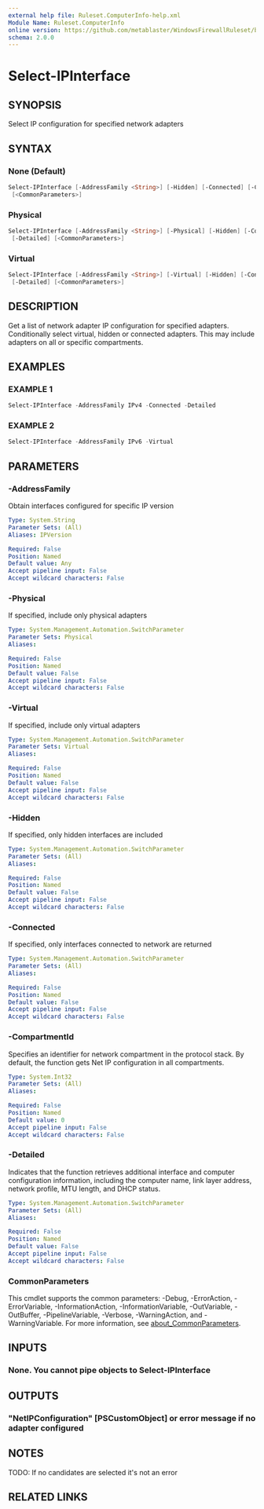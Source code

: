 ```yaml
---
external help file: Ruleset.ComputerInfo-help.xml
Module Name: Ruleset.ComputerInfo
online version: https://github.com/metablaster/WindowsFirewallRuleset/blob/master/Modules/Ruleset.ComputerInfo/Help/en-US/Select-IPInterface.md
schema: 2.0.0
---
```


# Select-IPInterface

## SYNOPSIS

Select IP configuration for specified network adapters

## SYNTAX

### None (Default)

```powershell
Select-IPInterface [-AddressFamily <String>] [-Hidden] [-Connected] [-CompartmentId <Int32>] [-Detailed]
 [<CommonParameters>]
```

### Physical

```powershell
Select-IPInterface [-AddressFamily <String>] [-Physical] [-Hidden] [-Connected] [-CompartmentId <Int32>]
 [-Detailed] [<CommonParameters>]
```

### Virtual

```powershell
Select-IPInterface [-AddressFamily <String>] [-Virtual] [-Hidden] [-Connected] [-CompartmentId <Int32>]
 [-Detailed] [<CommonParameters>]
```

## DESCRIPTION

Get a list of network adapter IP configuration for specified adapters.
Conditionally select virtual, hidden or connected adapters.
This may include adapters on all or specific compartments.

## EXAMPLES

### EXAMPLE 1

```powershell
Select-IPInterface -AddressFamily IPv4 -Connected -Detailed
```

### EXAMPLE 2

```powershell
Select-IPInterface -AddressFamily IPv6 -Virtual
```

## PARAMETERS

### -AddressFamily

Obtain interfaces configured for specific IP version

```yaml
Type: System.String
Parameter Sets: (All)
Aliases: IPVersion

Required: False
Position: Named
Default value: Any
Accept pipeline input: False
Accept wildcard characters: False
```

### -Physical

If specified, include only physical adapters

```yaml
Type: System.Management.Automation.SwitchParameter
Parameter Sets: Physical
Aliases:

Required: False
Position: Named
Default value: False
Accept pipeline input: False
Accept wildcard characters: False
```

### -Virtual

If specified, include only virtual adapters

```yaml
Type: System.Management.Automation.SwitchParameter
Parameter Sets: Virtual
Aliases:

Required: False
Position: Named
Default value: False
Accept pipeline input: False
Accept wildcard characters: False
```

### -Hidden

If specified, only hidden interfaces are included

```yaml
Type: System.Management.Automation.SwitchParameter
Parameter Sets: (All)
Aliases:

Required: False
Position: Named
Default value: False
Accept pipeline input: False
Accept wildcard characters: False
```

### -Connected

If specified, only interfaces connected to network are returned

```yaml
Type: System.Management.Automation.SwitchParameter
Parameter Sets: (All)
Aliases:

Required: False
Position: Named
Default value: False
Accept pipeline input: False
Accept wildcard characters: False
```

### -CompartmentId

Specifies an identifier for network compartment in the protocol stack.
By default, the function gets Net IP configuration in all compartments.

```yaml
Type: System.Int32
Parameter Sets: (All)
Aliases:

Required: False
Position: Named
Default value: 0
Accept pipeline input: False
Accept wildcard characters: False
```

### -Detailed

Indicates that the function retrieves additional interface and computer configuration information,
including the computer name, link layer address, network profile, MTU length, and DHCP status.

```yaml
Type: System.Management.Automation.SwitchParameter
Parameter Sets: (All)
Aliases:

Required: False
Position: Named
Default value: False
Accept pipeline input: False
Accept wildcard characters: False
```

### CommonParameters

This cmdlet supports the common parameters: -Debug, -ErrorAction, -ErrorVariable, -InformationAction, -InformationVariable, -OutVariable, -OutBuffer, -PipelineVariable, -Verbose, -WarningAction, and -WarningVariable. For more information, see [about_CommonParameters](http://go.microsoft.com/fwlink/?LinkID=113216).

## INPUTS

### None. You cannot pipe objects to Select-IPInterface

## OUTPUTS

### "NetIPConfiguration" [PSCustomObject] or error message if no adapter configured

## NOTES

TODO: If no candidates are selected it's not an error

## RELATED LINKS
